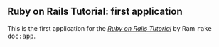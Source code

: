## Ruby on Rails Tutorial: first application

This is the first application for the
[*Ruby on Rails Tutorial*](http://railstutorial.org/)
by Ram
<tt>rake doc:app</tt>.
